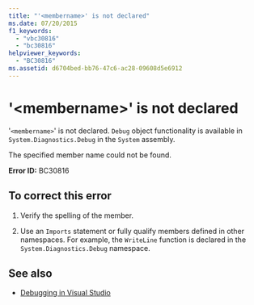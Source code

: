 ```yaml
---
title: "'<membername>' is not declared"
ms.date: 07/20/2015
f1_keywords: 
  - "vbc30816"
  - "bc30816"
helpviewer_keywords: 
  - "BC30816"
ms.assetid: d6704bed-bb76-47c6-ac28-09608d5e6912
---
```

# '\<membername>' is not declared
'`<membername>`' is not declared. `Debug` object functionality is available in `System.Diagnostics.Debug` in the `System` assembly.  
  
 The specified member name could not be found.  
  
 **Error ID:** BC30816  
  
## To correct this error  
  
1. Verify the spelling of the member.  
  
2. Use an `Imports` statement or fully qualify members defined in other namespaces. For example, the `WriteLine` function is declared in the `System.Diagnostics.Debug` namespace.  
  
## See also

- [Debugging in Visual Studio](/visualstudio/debugger/debugger-feature-tour)
